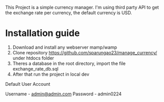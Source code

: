 This Project is a simple currency manager.
I'm using third party API to get the exchange rate per currency, the default currency is USD.


# Installation guide

1. Download and install any webserver mamp/wamp
2. Clone repository https://github.com/sparungao23/manage_currency/ under htdocs folder
3. Theres  a database in the root directory, import the file exchange_rate_db.sql
4. After that run the project in local dev

Default User Account

Username - admin@admin.com
Password - admin0224
